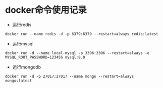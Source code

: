 # docker命令使用记录

- 运行redis
```
docker run --name redis -d -p 6379:6379 --restart=always redis:latest 
```

- 运行mysql
```
docker run -d --name local-mysql -p 3306:3306 --restart=always -e MYSQL_ROOT_PASSWORD=123456 mysql:8.0 
```

- 运行mongodb
``` 
docker run -d -p 27017:27017 --name mongo --restart=always mongo:latest
```
